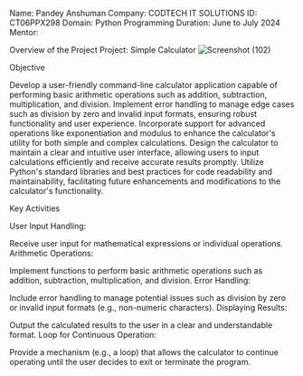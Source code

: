 Name: Pandey Anshuman
Company: CODTECH IT SOLUTIONS
ID: CT06PPX298
Domain: Python Programming
Duration: June to July 2024
Mentor: 

Overview of the Project
Project: Simple Calculator
![Screenshot (102)](https://github.com/annshumann/CODTECH-Task_1/assets/173528493/c9fcf117-42d3-4ddf-adc6-b0cae78f229e)


Objective

Develop a user-friendly command-line calculator application capable of performing basic arithmetic operations such as addition, subtraction, multiplication, and division.
Implement error handling to manage edge cases such as division by zero and invalid input formats, ensuring robust functionality and user experience.
Incorporate support for advanced operations like exponentiation and modulus to enhance the calculator's utility for both simple and complex calculations.
Design the calculator to maintain a clear and intuitive user interface, allowing users to input calculations efficiently and receive accurate results promptly.
Utilize Python's standard libraries and best practices for code readability and maintainability, facilitating future enhancements and modifications to the calculator's functionality.

Key Activities

User Input Handling:

Receive user input for mathematical expressions or individual operations.
Arithmetic Operations:

Implement functions to perform basic arithmetic operations such as addition, subtraction, multiplication, and division.
Error Handling:

Include error handling to manage potential issues such as division by zero or invalid input formats (e.g., non-numeric characters).
Displaying Results:

Output the calculated results to the user in a clear and understandable format.
Loop for Continuous Operation:

Provide a mechanism (e.g., a loop) that allows the calculator to continue operating until the user decides to exit or terminate the program.
